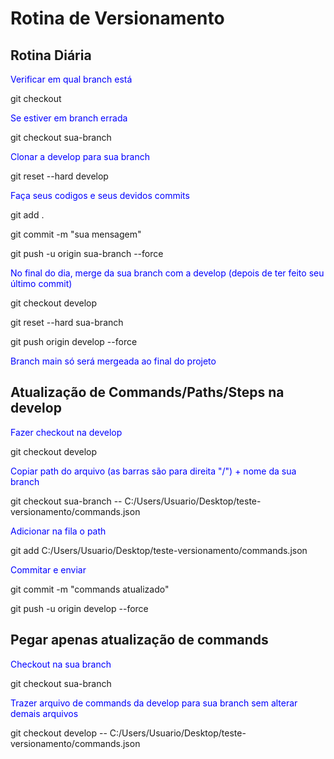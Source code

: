 <!DOCTYPE html>
<html lang="pt-br">

# Rotina de Versionamento

## Rotina Diária

<span style="color:blue">Verificar em qual branch está</span>

git checkout

<span style="color:blue">Se estiver em branch errada</span>

git checkout sua-branch

<span style="color:blue">Clonar a develop para sua branch</span>

git reset --hard develop

<span style="color:blue">Faça seus codigos e seus devidos commits</span>

git add .

git commit -m "sua mensagem"

git push -u origin sua-branch --force

<span style="color:blue">No final do dia, merge da sua branch com a develop (depois de ter feito seu último commit)</span>

git checkout develop

git reset --hard sua-branch

git push origin develop --force

<span style="color:blue">Branch main só será mergeada ao final do projeto</span>


## Atualização de Commands/Paths/Steps na develop

<span style="color:blue">Fazer checkout na develop</span>

git checkout develop

<span style="color:blue">Copiar path do arquivo (as barras são para direita "/") + nome da sua branch</span>

git checkout sua-branch -- C:/Users/Usuario/Desktop/teste-versionamento/commands.json

<span style="color:blue">Adicionar na fila o path</span>

git add C:/Users/Usuario/Desktop/teste-versionamento/commands.json

<span style="color:blue">Commitar e enviar</span>

git commit -m "commands atualizado"

git push -u origin develop --force

## Pegar apenas atualização de commands

<span style="color:blue">Checkout na sua branch</span>

git checkout sua-branch

<span style="color:blue">Trazer arquivo de commands da develop para sua branch sem alterar demais arquivos</span>

git checkout develop -- C:/Users/Usuario/Desktop/teste-versionamento/commands.json

</body>

</html>
